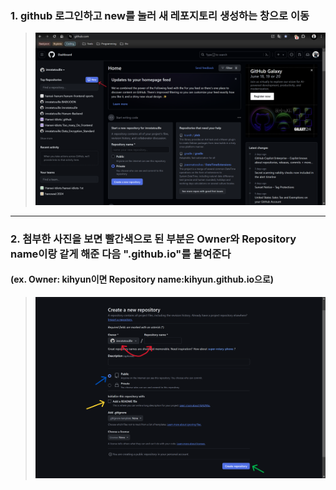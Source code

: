 ### 1. github 로그인하고 new를 눌러 새 레포지토리 생성하는 창으로 이동

> ![alt text](/img/cp1.png)

---

### 2. 첨부한 사진을 보면 빨간색으로 된 부분은 Owner와 Repository name이랑 같게 해준 다음 ".github.io"를 붙여준다

#### (ex. Owner: kihyun이면 Repository name:kihyun.github.io으로)

> ![alt text](/img/cp2.png)
